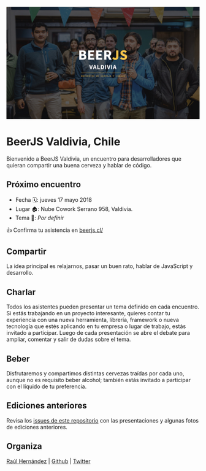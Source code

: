 ![beerjs/valdivia](https://github.com/beerjs/valdivia/blob/master/beerjs-valdivia.jpeg?raw=true)

# BeerJS Valdivia, Chile

Bienvenido a BeerJS Valdivia, un encuentro para desarrolladores que quieran compartir una buena cerveza y hablar de código.

## Próximo encuentro
* Fecha 🗓: jueves 17 mayo 2018
* Lugar 🏠: Nube Cowork Serrano 958, Valdivia.
* Tema 🙊: _Por definir_

👍 Confirma tu asistencia en [beerjs.cl/](http://valdivia.beerjs.cl)

## Compartir
La idea principal es relajarnos, pasar un buen rato, hablar de JavaScript y desarrollo.

## Charlar
Todos los asistentes pueden presentar un tema definido en cada encuentro. Si estás trabajando en un proyecto interesante, quieres contar tu experiencia con una nueva herramienta, librería, framework o nueva tecnología que estés aplicando en tu empresa o lugar de trabajo, estás invitado a participar.
Luego de cada presentación se abre el debate para ampliar, comentar y salir de dudas sobre el tema.

## Beber
Disfrutaremos y compartimos distintas cervezas traídas por cada uno, aunque no es requisito beber alcohol; también estás invitado a participar con el líquido de tu preferencia.

## Ediciones anteriores
Revisa los [issues de este repositorio](https://github.com/beerjs/valdivia/issues?q=is%3Aissue+is%3Aopen+label%3A%22ediciones+anteriores%22) con las presentaciones y algunas fotos de ediciones anteriores.

## Organiza

<a href="mailto:raulghm@gmail.com">Raúl Hernández<a/> | 
[Github](https://github.com/raulghm) | 
[Twitter](https://twitter.com/raulghm)